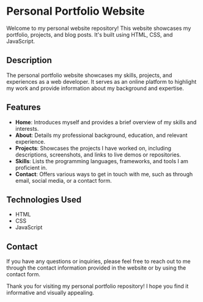 # Personal Portfolio Website

Welcome to my personal website repository! This website showcases my portfolio, projects, and blog posts. It's built using HTML, CSS, and JavaScript.

## Description
The personal portfolio website showcases my skills, projects, and experiences as a web developer. It serves as an online platform to highlight my work and provide information about my background and expertise.

## Features

- **Home**: Introduces myself and provides a brief overview of my skills and interests.
- **About**: Details my professional background, education, and relevant experience.
- **Projects**: Showcases the projects I have worked on, including descriptions, screenshots, and links to live demos or repositories.
- **Skills**: Lists the programming languages, frameworks, and tools I am proficient in.
- **Contact**: Offers various ways to get in touch with me, such as through email, social media, or a contact form.

## Technologies Used

- HTML
- CSS
- JavaScript

## Contact
If you have any questions or inquiries, please feel free to reach out to me through the contact information provided in the website or by using the contact form.

Thank you for visiting my personal portfolio repository! I hope you find it informative and visually appealing.
